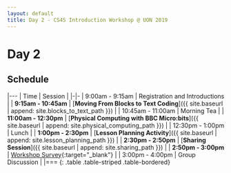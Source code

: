 ```yaml
---
layout: default
title: Day 2 - CS4S Introduction Workshop @ UON 2019
---
```


# Day 2

## Schedule

|---
| Time | Session | 
|-|-
| 9:00am - 9:15am | Registration and Introductions |
| **9:15am - 10:45am** | [**Moving From Blocks to Text Coding**]({{ site.baseurl | append: site.blocks_to_text_path }}) |
| 10:45am - 11:00am | Morning Tea |
| **11:00am - 12:30pm** | [**Physical Computing with BBC Micro:bits**]({{ site.baseurl | append: site.physical_computing_path }}) |
| 12:30pm - 1:00pm | Lunch |
| **1:00pm - 2:30pm** | [**Lesson Planning Activity**]({{ site.baseurl | append: site.lesson_planning_path }}) |
| **2:30pm - 2:50pm** | [**Sharing Session**]({{ site.baseurl | append: site.sharing_path }}) |
| **2:50pm - 3:00pm** | [Workshop Survey](https://www.surveymonkey.com/r/cs4s-intro-2019-post){:target="_blank"} |
| 3:00pm - 4:00pm | Group Discussion |
|===
{: .table .table-striped .table-bordered}

